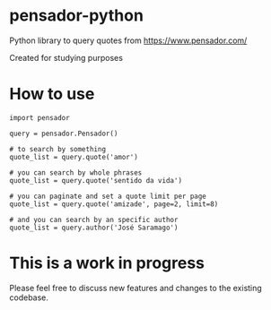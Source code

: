 
# pensador-python

Python library to query quotes from https://www.pensador.com/

Created for studying purposes

# How to use

    import pensador
    
    query = pensador.Pensador()
	
	# to search by something
	quote_list = query.quote('amor')  

	# you can search by whole phrases
	quote_list = query.quote('sentido da vida')

	# you can paginate and set a quote limit per page
	quote_list = query.quote('amizade', page=2, limit=8)

	# and you can search by an specific author
	quote_list = query.author('José Saramago')
	

# This is a work in progress

Please feel free to discuss new features and changes to the existing codebase.

